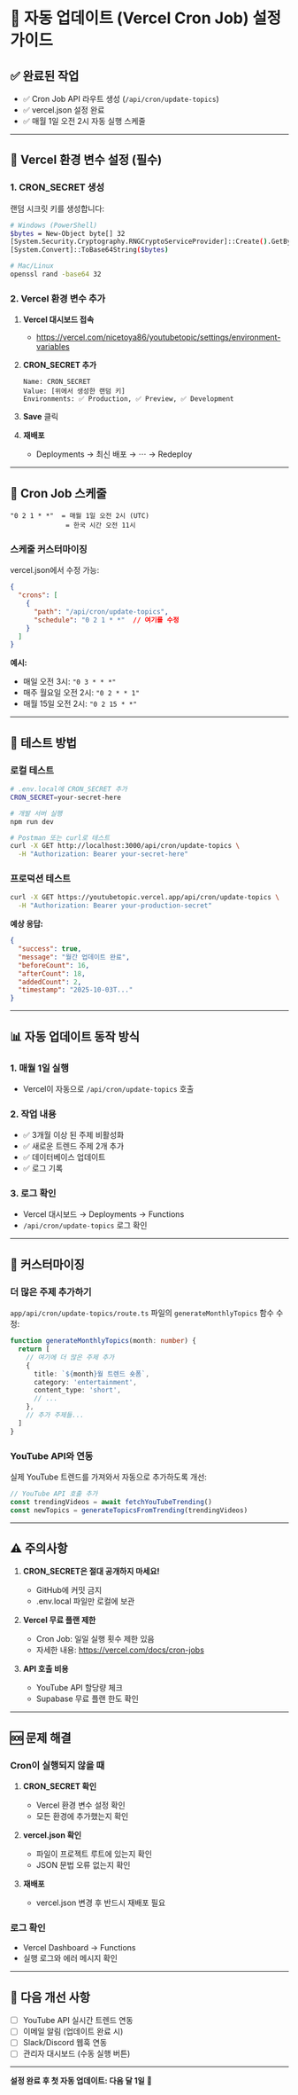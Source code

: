 # 🔄 자동 업데이트 (Vercel Cron Job) 설정 가이드

## ✅ 완료된 작업

- ✅ Cron Job API 라우트 생성 (`/api/cron/update-topics`)
- ✅ vercel.json 설정 완료
- ✅ 매월 1일 오전 2시 자동 실행 스케줄

---

## 🔧 Vercel 환경 변수 설정 (필수)

### 1. CRON_SECRET 생성

랜덤 시크릿 키를 생성합니다:

```bash
# Windows (PowerShell)
$bytes = New-Object byte[] 32
[System.Security.Cryptography.RNGCryptoServiceProvider]::Create().GetBytes($bytes)
[System.Convert]::ToBase64String($bytes)

# Mac/Linux
openssl rand -base64 32
```

### 2. Vercel 환경 변수 추가

1. **Vercel 대시보드 접속**
   - https://vercel.com/nicetoya86/youtubetopic/settings/environment-variables

2. **CRON_SECRET 추가**
   ```
   Name: CRON_SECRET
   Value: [위에서 생성한 랜덤 키]
   Environments: ✅ Production, ✅ Preview, ✅ Development
   ```

3. **Save** 클릭

4. **재배포**
   - Deployments → 최신 배포 → ⋯ → Redeploy

---

## 📅 Cron Job 스케줄

```
"0 2 1 * *"  = 매월 1일 오전 2시 (UTC)
              = 한국 시간 오전 11시
```

### 스케줄 커스터마이징

vercel.json에서 수정 가능:

```json
{
  "crons": [
    {
      "path": "/api/cron/update-topics",
      "schedule": "0 2 1 * *"  // 여기를 수정
    }
  ]
}
```

**예시:**
- 매일 오전 3시: `"0 3 * * *"`
- 매주 월요일 오전 2시: `"0 2 * * 1"`
- 매월 15일 오전 2시: `"0 2 15 * *"`

---

## 🧪 테스트 방법

### 로컬 테스트

```bash
# .env.local에 CRON_SECRET 추가
CRON_SECRET=your-secret-here

# 개발 서버 실행
npm run dev

# Postman 또는 curl로 테스트
curl -X GET http://localhost:3000/api/cron/update-topics \
  -H "Authorization: Bearer your-secret-here"
```

### 프로덕션 테스트

```bash
curl -X GET https://youtubetopic.vercel.app/api/cron/update-topics \
  -H "Authorization: Bearer your-production-secret"
```

**예상 응답:**
```json
{
  "success": true,
  "message": "월간 업데이트 완료",
  "beforeCount": 16,
  "afterCount": 18,
  "addedCount": 2,
  "timestamp": "2025-10-03T..."
}
```

---

## 📊 자동 업데이트 동작 방식

### 1. 매월 1일 실행
- Vercel이 자동으로 `/api/cron/update-topics` 호출

### 2. 작업 내용
- ✅ 3개월 이상 된 주제 비활성화
- ✅ 새로운 트렌드 주제 2개 추가
- ✅ 데이터베이스 업데이트
- ✅ 로그 기록

### 3. 로그 확인
- Vercel 대시보드 → Deployments → Functions
- `/api/cron/update-topics` 로그 확인

---

## 🎯 커스터마이징

### 더 많은 주제 추가하기

`app/api/cron/update-topics/route.ts` 파일의 `generateMonthlyTopics` 함수 수정:

```typescript
function generateMonthlyTopics(month: number) {
  return [
    // 여기에 더 많은 주제 추가
    {
      title: `${month}월 트렌드 숏폼`,
      category: 'entertainment',
      content_type: 'short',
      // ...
    },
    // 추가 주제들...
  ]
}
```

### YouTube API와 연동

실제 YouTube 트렌드를 가져와서 자동으로 추가하도록 개선:

```typescript
// YouTube API 호출 추가
const trendingVideos = await fetchYouTubeTrending()
const newTopics = generateTopicsFromTrending(trendingVideos)
```

---

## ⚠️ 주의사항

1. **CRON_SECRET은 절대 공개하지 마세요!**
   - GitHub에 커밋 금지
   - .env.local 파일만 로컬에 보관

2. **Vercel 무료 플랜 제한**
   - Cron Job: 일일 실행 횟수 제한 있음
   - 자세한 내용: https://vercel.com/docs/cron-jobs

3. **API 호출 비용**
   - YouTube API 할당량 체크
   - Supabase 무료 플랜 한도 확인

---

## 🆘 문제 해결

### Cron이 실행되지 않을 때

1. **CRON_SECRET 확인**
   - Vercel 환경 변수 설정 확인
   - 모든 환경에 추가했는지 확인

2. **vercel.json 확인**
   - 파일이 프로젝트 루트에 있는지 확인
   - JSON 문법 오류 없는지 확인

3. **재배포**
   - vercel.json 변경 후 반드시 재배포 필요

### 로그 확인

- Vercel Dashboard → Functions
- 실행 로그와 에러 메시지 확인

---

## 📝 다음 개선 사항

- [ ] YouTube API 실시간 트렌드 연동
- [ ] 이메일 알림 (업데이트 완료 시)
- [ ] Slack/Discord 웹훅 연동
- [ ] 관리자 대시보드 (수동 실행 버튼)

---

**설정 완료 후 첫 자동 업데이트: 다음 달 1일** 🎉

